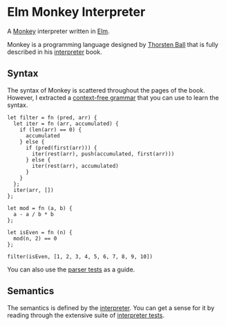 # Elm Monkey Interpreter

A [Monkey](https://monkeylang.org/) interpreter written in
[Elm](https://elm-lang.org/).

Monkey is a programming language designed by
[Thorsten Ball](https://thorstenball.com/) that is fully described in his
[interpreter](https://interpreterbook.com/) book.

## Syntax

The syntax of Monkey is scattered throughout the pages of the book. However, I
extracted a [context-free grammar](grammar.ebnf) that you can use to learn the
syntax.

```
let filter = fn (pred, arr) {
  let iter = fn (arr, accumulated) {
    if (len(arr) == 0) {
      accumulated
    } else {
      if (pred(first(arr))) {
        iter(rest(arr), push(accumulated, first(arr)))
      } else {
        iter(rest(arr), accumulated)
      }
    }
  };
  iter(arr, [])
};

let mod = fn (a, b) {
  a - a / b * b
};

let isEven = fn (n) {
  mod(n, 2) == 0
};

filter(isEven, [1, 2, 3, 4, 5, 6, 7, 8, 9, 10])
```

You can also use the [parser tests](tests/Test/Monkey/Parser.elm) as a guide.

## Semantics

The semantics is defined by the [interpreter](src/Monkey/Interpreter.elm). You
can get a sense for it by reading through the extensive suite of
[interpreter tests](tests/Test/Monkey/Interpreter.elm).
